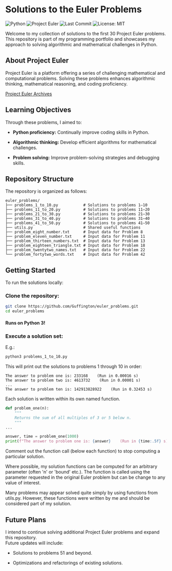 # Solutions to the Euler Problems

![Python](https://img.shields.io/badge/Python-3.x-blue)
![Project Euler](https://img.shields.io/badge/Project%20Euler-50%20problems-orange)
![Last Commit](https://img.shields.io/github/last-commit/Guffington/euler_problems)
![License: MIT](https://img.shields.io/badge/License-MIT-green)

Welcome to my collection of solutions to the first 30 Project Euler problems. This repository is part of my programming portfolio and showcases my approach to solving algorithmic and mathematical challenges in Python.

## About Project Euler

Project Euler is a platform offering a series of challenging mathematical and computational problems. Solving these problems enhances algorithmic thinking, mathematical reasoning, and coding proficiency.

[Project Euler Archives](https://projecteuler.net/archives)

## Learning Objectives

Through these problems, I aimed to:

- **Python proficiency:** Continually improve coding skills in Python.

- **Algorithmic thinking:** Develop efficient algorithms for mathematical challenges.

- **Problem solving:** Improve problem-solving strategies and debugging skills.

## Repository Structure

The repository is organized as follows:

```text
euler_problems/
├── problems_1_to_10.py           # Solutions to problems 1–10
├── problems_11_to_20.py          # Solutions to problems 11–20
├── problems_21_to_30.py          # Solutions to problems 21–30
├── problems_31_to_40.py          # Solutions to problems 31–40
├── problems_41_to_50.py          # Solutions to problems 41–50
├── utils.py                      # Shared useful functions
├── problem_eight_number.txt      # Input data for Problem 8
├── problem_eleven_number.txt     # Input data for Problem 11
├── problem_thirteen_numbers.txt  # Input data for Problem 13
├── problem_eighteen_triangle.txt # Input data for Problem 18
├── problem_twentytwo_names.txt   # Input data for Problem 22
└── problem_fortytwo_words.txt    # Input data for Problem 42
```

## Getting Started

To run the solutions locally:

### Clone the repository:

```bash
git clone https://github.com/Guffington/euler_problems.git
cd euler_problems
```

#### Runs on Python 3!

### Execute a solution set:

E.g.:

```bash
python3 problems_1_to_10.py
```

This will print out the solutions to problems 1 through 10 in order:

```text
The answer to problem one is: 233168    (Run in 0.00016 s)
The answer to problem two is: 4613732    (Run in 0.00001 s)
...
The answer to problem ten is: 142913828922    (Run in 0.32453 s)
```

Each solution is written within its own named function.

```python
def problem_one(n):
    """
    Returns the sum of all multiples of 3 or 5 below n.
    """
...

answer, time = problem_one(1000)
print(f"The answer to problem one is: {answer}    (Run in {time:.5f} s)")
```

Comment out the function call (below each function) to stop computing a particular solution.

Where possible, my solution functions can be computed for an arbitrary parameter (often 'n' or 'bound' etc.). The function is called using the parameter requested in the original Euler problem but can be change to any value of interest.

Many problems may appear solved quite simply by using functions from utils.py. However, these functions were written by me and should be considered part of my solution.

## Future Plans

I intend to continue solving additional Project Euler problems and expand this repository.  
Future updates will include:

- Solutions to problems 51 and beyond.

- Optimizations and refactorings of existing solutions.
